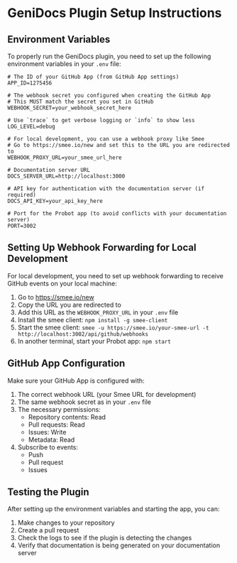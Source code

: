 # GeniDocs Plugin Setup Instructions

## Environment Variables

To properly run the GeniDocs plugin, you need to set up the following environment variables in your `.env` file:

```
# The ID of your GitHub App (from GitHub App settings)
APP_ID=1275456

# The webhook secret you configured when creating the GitHub App
# This MUST match the secret you set in GitHub
WEBHOOK_SECRET=your_webhook_secret_here

# Use `trace` to get verbose logging or `info` to show less
LOG_LEVEL=debug

# For local development, you can use a webhook proxy like Smee
# Go to https://smee.io/new and set this to the URL you are redirected to
WEBHOOK_PROXY_URL=your_smee_url_here

# Documentation server URL
DOCS_SERVER_URL=http://localhost:3000

# API key for authentication with the documentation server (if required)
DOCS_API_KEY=your_api_key_here

# Port for the Probot app (to avoid conflicts with your documentation server)
PORT=3002
```

## Setting Up Webhook Forwarding for Local Development

For local development, you need to set up webhook forwarding to receive GitHub events on your local machine:

1. Go to https://smee.io/new
2. Copy the URL you are redirected to
3. Add this URL as the `WEBHOOK_PROXY_URL` in your `.env` file
4. Install the smee client: `npm install -g smee-client`
5. Start the smee client: `smee -u https://smee.io/your-smee-url -t http://localhost:3002/api/github/webhooks`
6. In another terminal, start your Probot app: `npm start`

## GitHub App Configuration

Make sure your GitHub App is configured with:

1. The correct webhook URL (your Smee URL for development)
2. The same webhook secret as in your `.env` file
3. The necessary permissions:
   - Repository contents: Read
   - Pull requests: Read
   - Issues: Write
   - Metadata: Read
4. Subscribe to events:
   - Push
   - Pull request
   - Issues

## Testing the Plugin

After setting up the environment variables and starting the app, you can:

1. Make changes to your repository
2. Create a pull request
3. Check the logs to see if the plugin is detecting the changes
4. Verify that documentation is being generated on your documentation server

